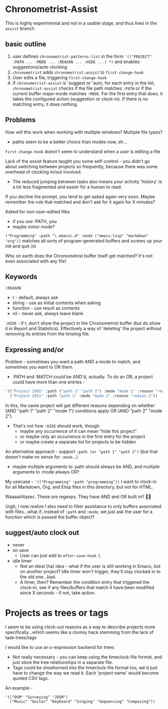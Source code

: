 # Chronometrist-Assist
This is highly experimental and not in a usable stage, and thus lives in the `assist` branch.

## basic outline
1. user defines `chronometrist-patterns-list` in the form
`'(("PROJECT" :PATH ... :MODE ... :REASON ... :HIDE ...) *)`
and enables suggestions/auto clocking
2. `chronometrist` adds `chronometrist-assist` to `first-change-hook`
3. User edits a file, triggering `first-change-hook`
4. If `chronometrist-assist` is 'suggest or 'auto, for each entry in the list, `chronometrist-assist` checks if the file path matches `:PATH` or if the current buffer major-mode matches `:MODE`. For the first entry that does, it takes the configured action (suggestion or clock-in). If there is no matching entry, it does nothing.

## Problems
How will this work when working with multiple windows? Multiple file types?
- paths seem to be a better choice than modes now, eh...

`first-change-hook` doesn't seem to understand when a _user_ is editing a file

Lack of the assist feature taught you some self-control - you didn't go about switching between projects so frequently, because there was some overhead of clocking in/out involved.
- The reduced jumping between tasks also means your activity 'history' is a lot less fragmented and easier for a human to read.

If you decline the prompt, you tend to get asked again very soon. Maybe remember the rule that matched and don't ask for it again for X minutes?

Asked for non-user-edited files
- if you use :PATH, you
- maybe minor mode?

`("Programming" :path "\.emacs\.d" :mode ("emacs-lisp" "markdown" "org"))` matches all sorts of program-generated buffers and screws up your init and quit /o\

Why on earth does the Chronometrist buffer itself get matched? It's not even associated with any file!

## Keywords
`:REASON`
- t - default, always ask
- string - use as initial contents when asking
- function - use result as contents
- nil - never ask, always leave blank

`:HIDE` - if t, don't show the project in the Chronometrist buffer (but do show it in Report and Statistics). Effectively a way of 'deleting' the project without removing its entries from the timelog file.

## Expressing and/or
Problem - sometimes you want a path AND a mode to match, and sometimes you want to OR them.
- :PATH and :MATCH could be AND'd, actually. To do an OR, a project could have more than one entries -

```el
'(("Project 2501" :path ("path 1" "path 2") :mode "mode 1" :reason "reason 1")
  ("Project 2051" :path "path 2" :mode "mode 2" :reason "reason 2"))
```

In this, the same project will get different reasons depending on whether (AND "path 1" "path 2" "mode 1") conditions apply OR (AND "path 2" "mode 2").
- That's not how `:HIDE` should work, though
  - maybe any occurrence of it can mean "hide this project"
  - or maybe only an occurrence in the first entry for the project
  - or maybe create a separate list for projects to be hidden

An alternative approach - support `:path (or "path 1" "path 2")` (but that doesn't make no sense for `:mode`...)
- maybe multiple arguments to :path should always be AND, and multiple arguments to :mode always OR?

My usecase - `'(("Programming" :path "programming"))`
I want to clock-in for all Markdown, Org, and Elisp files in this directory, but not for HTML.

Waaaaiiiitasec. These are regexps. They have AND and OR built in!! 🤦‍♀️

Urgh, I now realize I also need to filter assistance to only buffers associated with files...what if, instead of `:path` and `:mode`, we just ask the user for a function which is passed the buffer object?

## suggest/auto clock out
+ never
+ on save
  - User can just add to `after-save-hook` :\
+ idle timer
  - Not an ideal (ha) idea - what if the user is still working in Emacs, but on another project? Idle timer won't trigger, they'll stay clocked in to the old one...bad.
  - A timer, then? Remember the condition entry that triggered the clock-in, see if any files/buffers that match it have been modified since X seconds - if not, take action.

# Projects as trees or tags
I seem to be using clock-out reasons as a way to describe projects more specifically...which seems like a clumsy hack stemming from the lack of task-trees/tags

I would like to use an s-expression backend for trees
- Not really necessary - you can keep using the timeclock-file format, and just store the tree relationships in a separate file.
- Tags could be shoehorned into the timeclock-file format too, we'd just have to change the way we read it. Each 'project name' would become quoted CSV tags.

An example -
```
'(("OSM" "Surveying" "JOSM")
  ("Music" "Guitar" "Keyboard" "Singing" "Sequencing" "Composing"))
```
